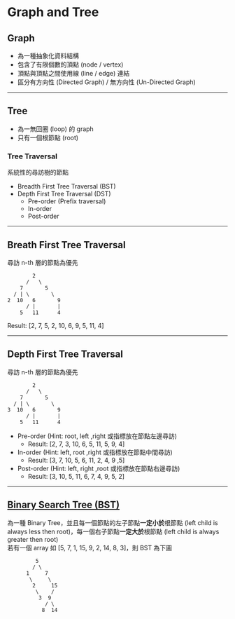 Graph and Tree
===
## Graph
* 為一種抽象化資料結構
* 包含了有限個數的頂點 (node / vertex)
* 頂點與頂點之間使用線 (line / edge) 連結
* 區分有方向性 (Directed Graph) / 無方向性 (Un-Directed Graph)
---
## Tree
* 為一無回圈 (loop) 的 graph
* 只有一個根節點 (root)

### Tree Traversal 
系統性的尋訪樹的節點
* Breadth First Tree Traversal (BST)
* Depth First Tree Traversal (DST)
  * Pre-order (Prefix traversal)
  * In-order
  * Post-order

---

## Breath First Tree Traversal
尋訪 n-th 層的節點為優先
```
        2
      /   \
    7       5
  / | \       \
2  10   6       9
      / |       |
    5   11      4
```
Result: [2, 7, 5, 2, 10, 6, 9, 5, 11, 4]

---

## Depth First Tree Traversal
尋訪 n-th 層的節點為優先
```
        2
      /   \
    7       5
  / | \       \
3  10   6       9
      / |       |
    5   11      4
```
* Pre-order (Hint: root, left ,right 或指標放在節點左邊尋訪)
  * Result: [2, 7, 3, 10, 6, 5, 11, 5, 9, 4]
* In-order (Hint: left, root ,right 或指標放在節點中間尋訪)
  * Result: [3, 7, 10, 5, 6, 11, 2, 4, 9 ,5]
* Post-order (Hint: left, right ,root 或指標放在節點右邊尋訪)
  * Result: [3, 10, 5, 11, 6, 7, 4, 9, 5, 2]

---

## [Binary Search Tree (BST)](Code/BinarySearchTree.js)
為一種 Binary Tree，並且每一個節點的左子節點**一定小於**根節點 (left child is always less then root)，每一個右子節點**一定大於**根節點 (left child is always greater then root)
<br>
若有一個 array 如 [5, 7, 1, 15, 9, 2, 14, 8, 3]，則 BST 為下圖
```
         5      
        / \     
      1     7   
       \     \  
        2     15
         \    /
          3  9
            / \
           8  14
```